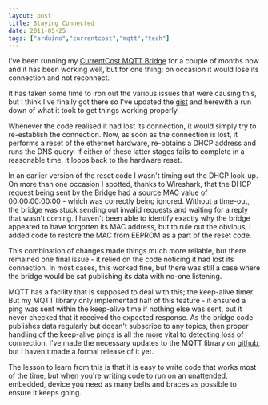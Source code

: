 ```yaml
---
layout: post
title: Staying Connected
date: 2011-05-25
tags: ["arduino","currentcost","mqtt","tech"]
---
```


I've been running my [CurrentCost MQTT Bridge](/2011/04/04/currentcost-mqtt-bridge/) for a couple of months now and it has been working well, but for one thing; on occasion it would lose its connection and not reconnect.

It has taken some time to iron out the various issues that were causing this, but I think I've finally got there so I've updated the [gist](https://gist.github.com/900885) and herewith a run down of what it took to get things working properly.

Whenever the code realised it had lost its connection, it would simply try to re-establish the connection. Now, as soon as the connection is lost, it performs a reset of the ethernet hardware, re-obtains a DHCP address and runs the DNS query. If either of these latter stages fails to complete in a reasonable time, it loops back to the hardware reset.

In an earlier version of the reset code I wasn't timing out the DHCP look-up. On more than one occasion I spotted, thanks to Wireshark, that the DHCP request being sent by the Bridge had a source MAC value of 00:00:00:00:00 - which was correctly being ignored. Without a time-out, the bridge was stuck sending out invalid requests and waiting for a reply that wasn't coming. I haven't been able to identify exactly why the bridge appeared to have forgotten its MAC address, but to rule out the obvious, I added code to restore the MAC from EEPROM as a part of the reset code.

This combination of changes made things much more reliable, but there remained one final issue - it relied on the code noticing it had lost its connection. In most cases, this worked fine, but there was still a case where the bridge would be sat publishing its data with no-one listening.

MQTT has a facility that is supposed to deal with this; the keep-alive timer. But my MQTT library only implemented half of this feature - it ensured a ping was sent within the keep-alive time if nothing else was sent, but it never checked that it received the expected response. As the bridge code publishes data regularly but doesn't subscribe to any topics, then proper handling of the keep-alive pings is all the more vital to detecting loss of connection. I've made the necessary updates to the MQTT library on [github](https://github.com/knolleary/pubsubclient/tree/master/PubSubClient), but I haven't made a formal release of it yet.

The lesson to learn from this is that it is easy to write code that works most of the time, but when you're writing code to run on an unattended, embedded, device you need as many belts and braces as possible to ensure it keeps going.